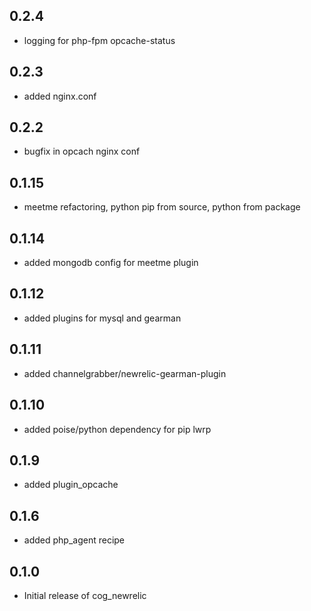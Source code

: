## 0.2.4
- logging for php-fpm opcache-status

## 0.2.3
- added nginx.conf

## 0.2.2
- bugfix in opcach nginx conf

## 0.1.15
- meetme refactoring, python pip from source, python from package

## 0.1.14
- added mongodb config for meetme plugin

## 0.1.12
- added plugins for mysql and gearman

## 0.1.11
- added channelgrabber/newrelic-gearman-plugin

## 0.1.10
- added poise/python dependency for pip lwrp

## 0.1.9
- added plugin_opcache

## 0.1.6
- added php_agent recipe

## 0.1.0
- Initial release of cog_newrelic
